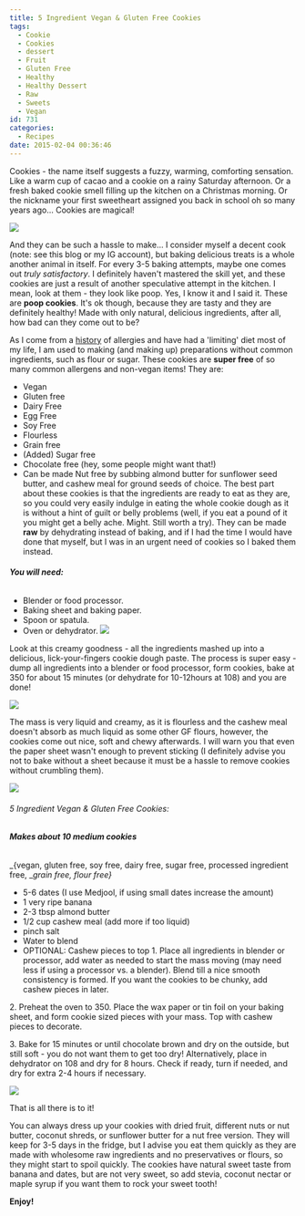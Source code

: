 ```yaml
---
title: 5 Ingredient Vegan & Gluten Free Cookies
tags:
  - Cookie
  - Cookies
  - dessert
  - Fruit
  - Gluten Free
  - Healthy
  - Healthy Dessert
  - Raw
  - Sweets
  - Vegan
id: 731
categories:
  - Recipes
date: 2015-02-04 00:36:46
---
```


Cookies - the name itself suggests a fuzzy, warming, comforting sensation. Like a warm cup of cacao and a cookie on a rainy Saturday afternoon. Or a fresh baked cookie smell filling up the kitchen on a Christmas morning. Or the nickname your first sweetheart assigned you back in school oh so many years ago... Cookies are magical!

![](/images/cook6.jpg)

And they can be such a hassle to make... I consider myself a decent cook (note: see this blog or my IG account), but baking delicious treats is a whole another animal in itself. For every 3-5 baking attempts, maybe one comes out _truly satisfactory_. I definitely haven't mastered the skill yet, and these cookies are just a result of another speculative attempt in the kitchen. I mean, look at them - they look like poop. Yes, I know it and I said it. These are **poop cookies**. It's ok though, because they are tasty and they are definitely healthy! Made with only natural, delicious ingredients, after all, how bad can they come out to be?

As I come from a [history](http://girlintheraw.com/?page_id=666 "My health history") of allergies and have had a 'limiting' diet most of my life, I am used to making (and making up) preparations without common ingredients, such as flour or sugar. These cookies are **super free** of so many common allergens and non-vegan items! They are:

*   Vegan
*   Gluten free
*   Dairy Free
*   Egg Free
*   Soy Free
*   Flourless
*   Grain free
*   (Added) Sugar free
*   Chocolate free (hey, some people might want that!)
*   Can be made Nut free by subbing almond butter for sunflower seed butter, and cashew meal for ground seeds of choice.
The best part about these cookies is that the ingredients are ready to eat as they are, so you could very easily indulge in eating the whole cookie dough as it is without a hint of guilt or belly problems (well, if you eat a pound of it you might get a belly ache. Might. Still worth a try). They can be made **raw** by dehydrating instead of baking, and if I had the time I would have done that myself, but I was in an urgent need of cookies so I baked them instead.

###### **You will need:**

*   Blender or food processor.
*   Baking sheet and baking paper.
*   Spoon or spatula.
*   Oven or dehydrator.
![](/images/cook2.jpg)

Look at this creamy goodness - all the ingredients mashed up into a delicious, lick-your-fingers cookie dough paste. The process is super easy - dump all ingredients into a blender or food processor, form cookies, bake at 350 for about 15 minutes (or dehydrate for 10-12hours at 108) and you are done!

![](/images/cook3.jpg)

The mass is very liquid and creamy, as it is flourless and the cashew meal doesn't absorb as much liquid as some other GF flours, however, the cookies come out nice, soft and chewy afterwards. I will warn you that even the paper sheet wasn't enough to prevent sticking (I definitely advise you not to bake without a sheet because it must be a hassle to remove cookies without crumbling them).

![](/images/cook8.jpg)

###### 5 Ingredient Vegan &amp; Gluten Free Cookies:

###### **Makes about 10 medium cookies**

_{vegan, gluten free, soy free, dairy free, sugar free, processed ingredient free, __grain free, flour free}_

*   5-6 dates (I use Medjool, if using small dates increase the amount)
*   1 very ripe banana
*   2-3 tbsp almond butter
*   1/2 cup cashew meal (add more if too liquid)
*   pinch salt
*   Water to blend
*   OPTIONAL: Cashew pieces to top
1\. Place all ingredients in blender or processor, add water as needed to start the mass moving (may need less if using a processor vs. a blender). Blend till a nice smooth consistency is formed. If you want the cookies to be chunky, add cashew pieces in later.

2\. Preheat the oven to 350\. Place the wax paper or tin foil on your baking sheet, and form cookie sized pieces with your mass. Top with cashew pieces to decorate.

3\. Bake for 15 minutes or until chocolate brown and dry on the outside, but still soft - you do not want them to get too dry! Alternatively, place in dehydrator on 108 and dry for 8 hours. Check if ready, turn if needed, and dry for extra 2-4 hours if necessary.

![](/images/cook7.jpg)

That is all there is to it!

You can always dress up your cookies with dried fruit, different nuts or nut butter, coconut shreds, or sunflower butter for a nut free version. They will keep for 3-5 days in the fridge, but I advise you eat them quickly as they are made with wholesome raw ingredients and no preservatives or flours, so they might start to spoil quickly. The cookies have natural sweet taste from banana and dates, but are not very sweet, so add stevia, coconut nectar or maple syrup if you want them to rock your sweet tooth!

**Enjoy!**

&nbsp;

&nbsp;

&nbsp;

&nbsp;

&nbsp;
